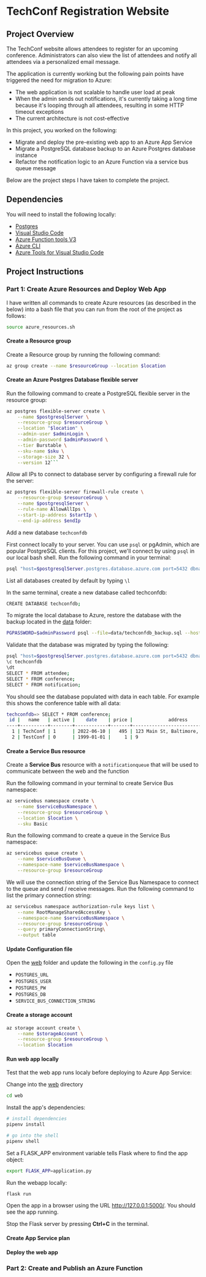# TechConf Registration Website

## Project Overview

The TechConf website allows attendees to register for an upcoming conference. Administrators can also view the list of attendees and notify all attendees via a personalized email message.

The application is currently working but the following pain points have triggered the need for migration to Azure:

- The web application is not scalable to handle user load at peak
- When the admin sends out notifications, it's currently taking a long time because it's looping through all attendees, resulting in some HTTP timeout exceptions
- The current architecture is not cost-effective

In this project, you worked on the following:

- Migrate and deploy the pre-existing web app to an Azure App Service
- Migrate a PostgreSQL database backup to an Azure Postgres database instance
- Refactor the notification logic to an Azure Function via a service bus queue message

Below are the project steps I have taken to complete the project.

## Dependencies
You will need to install the following locally:

- [Postgres](https://www.postgresql.org/download/)
- [Visual Studio Code](https://code.visualstudio.com/download)
- [Azure Function tools V3](https://docs.microsoft.com/en-us/azure/azure-functions/functions-run-local?tabs=windows%2Ccsharp%2Cbash#install-the-azure-functions-core-tools)
- [Azure CLI](https://docs.microsoft.com/en-us/cli/azure/install-azure-cli?view=azure-cli-latest)
- [Azure Tools for Visual Studio Code](https://marketplace.visualstudio.com/items?itemName=ms-vscode.vscode-node-azure-pack)

## Project Instructions

### Part 1: Create Azure Resources and Deploy Web App

I have written all commands to create Azure resources (as described in the below) into a bash file that you can run from the root of the project as follows:
```bash
source azure_resources.sh
```
#### Create a Resource group
Create a Resource group by running the following command:
```bash
az group create --name $resourceGroup --location $location
```

#### Create an Azure Postgres Database flexible server
Run the following command to create a PostgreSQL flexible server in the resource group:
```bash
az postgres flexible-server create \
    --name $postgresqlServer \
    --resource-group $resourceGroup \
    --location "$location" \
    --admin-user $adminLogin \
    --admin-password $adminPassword \
    --tier Burstable \
    --sku-name $sku \
    --storage-size 32 \
    --version 12```
```

Allow all IPs to connect to database server by configuring a firewall rule for the server: 
```bash
az postgres flexible-server firewall-rule create \
    --resource-group $resourceGroup \
    --name $postgresqlServer \
    --rule-name AllowAllIps \
    --start-ip-address $startIp \
    --end-ip-address $endIp
```

Add a new database `techconfdb`

First connect locally to your server. You can use `psql` or pgAdmin, which are popular PostgreSQL clients. For this project, we'll connect by using `psql` in our local bash shell. Run the following command in your terminal:
```bash
psql "host=$postgresqlServer.postgres.database.azure.com port=5432 dbname=postgres user=$adminLogin password=$adminPassword sslmode=require"
```

List all databases created by default by typing `\l`

In the same terminal, create a new database called techconfdb:
```bash
CREATE DATABASE techconfdb;
```

To migrate the local database to Azure, restore the database with the backup located in the [data](data) folder:
```bash
PGPASSWORD=$adminPassword psql --file=data/techconfdb_backup.sql --host=$postgresqlServer.postgres.database.azure.com --port=5432 --dbname=techconfdb --username=$adminLogin
```

Validate that the database was migrated by typing the following:
```bash
psql "host=$postgresqlServer.postgres.database.azure.com port=5432 dbname=postgres user=$adminLogin password=$adminPassword sslmode=require"
\c techconfdb
\dt
SELECT * FROM attendee;
SELECT * FROM conference;
SELECT * FROM notification;
```

You should see the database populated with data in each table. For example this shows the conference table with all data:
```bash
techconfdb=> SELECT * FROM conference;
 id |   name   | active |    date    | price |             address              
----+----------+--------+------------+-------+----------------------------------
  1 | TechConf | 1      | 2022-06-10 |   495 | 123 Main St, Baltimore, MD 12345
  2 | TestConf | 0      | 1999-01-01 |     1 | 9
```

#### Create a **Service Bus** resource 
Create a **Service Bus** resource with a `notificationqueue` that will be used to communicate between the web and the function

Run the following command in your terminal to create Service Bus namespace:
```bash
az servicebus namespace create \
    --name $serviceBusNamespace \
    --resource-group $resourceGroup \
    --location $location \
    --sku Basic
```

Run the following command to create a queue in the Service Bus namespace:
```bash
az servicebus queue create \
    --name $serviceBusQueue \
    --namespace-name $serviceBusNamespace \
    --resource-group $resourceGroup
```

We will use the connection string of the Service Bus Namespace to connect to the queue and send / receive messages. Run the following command to list the primary connection string:
```bash
az servicebus namespace authorization-rule keys list \
    --name RootManageSharedAccessKey \
    --namespace-name $serviceBusNamespace \
    --resource-group $resourceGroup \
    --query primaryConnectionString\
    --output table
```

#### Update Configuration file
Open the [web](web) folder and update the following in the `config.py` file
- `POSTGRES_URL`
- `POSTGRES_USER`
- `POSTGRES_PW`
- `POSTGRES_DB`
- `SERVICE_BUS_CONNECTION_STRING`

#### Create a storage account
```bash
az storage account create \
    --name $storageAccount \
    --resource-group $resourceGroup \
    --location $location
```

#### Run web app locally
Test that the web app runs localy before deploying to Azure App Service:

Change into the [web](web) directory
```bash
cd web
```

Install the app's dependencies:
```bash
# install dependencies
pipenv install

# go into the shell
pipenv shell
```

Set a FLASK_APP environment variable tells Flask where to find the app object:
```bash
export FLASK_APP=application.py
```

Run the webapp locally:
```bash
flask run
```

Open the app in a browser using the URL http://127.0.0.1:5000/. You should see the app running.

Stop the Flask server by pressing **Ctrl+C** in the terminal.








#### Create App Service plan

#### Deploy the web app


### Part 2: Create and Publish an Azure Function
